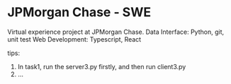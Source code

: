 # JPMorgan Chase - SWE
Virtual experience project at JPMorgan Chase.
Data Interface: Python, git, unit test
Web Development: Typescript, React

tips:
1. In task1, run the server3.py firstly, and then run client3.py
2. ...
